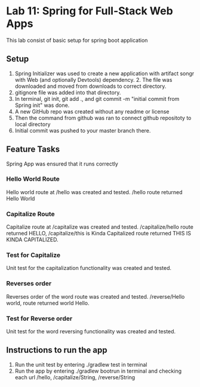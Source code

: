 # Lab 11: Spring for Full-Stack Web Apps
This lab consist of basic setup for spring boot application

## Setup
1. Spring Initializer was used to create a new application with artifact songr with Web (and optionally Devtools) dependency. 2. The file was downloaded and moved from downloads to correct directory. 
3. gitignore file was added into that directory. 
4. In terminal,  git init, git add ., and git commit -m "initial commit from Spring init" was done.
5. A new GitHub repo was created without any readme or license
6. Then the command from github was ran to connect github repositoty to local directory
7. Initial commit was pushed to your master branch there.

## Feature Tasks
Spring App was ensured that it runs correctly

### Hello World Route 
Hello world route at /hello was created and tested. /hello route returned Hello World

### Capitalize Route 
Capitalize route at /capitalize was created and tested. /capitalize/hello route returned HELLO, /capitalize/this is Kinda Capitalized route returned THIS IS KINDA CAPITALIZED.

### Test for Capitalize
Unit test for the capitalization functionality was created and tested.

### Reverses order 
Reverses order of the word route was created and tested. /reverse/Hello world, route returned world Hello.

### Test for Reverse order
Unit test for the word reversing functionality was created and tested.

## Instructions to run the app
1. Run the unit test by entering ./gradlew test in terminal
2. Run the app by entering ./gradlew bootrun in terminal and checking each url /hello, /capitalize/String, /reverse/String


